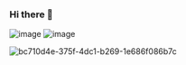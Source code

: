 ### Hi there 👋
![image](https://github.com/crowravenriko/crowravenriko/assets/139772125/2d9342bd-f0ed-45cf-97c0-c896d35dfe06)
![image](https://github.com/crowravenriko/crowravenriko/assets/139772125/cf40400a-d729-4d12-b68d-643622586865)

![bc710d4e-375f-4dc1-b269-1e686f086b7c](https://github.com/crowravenriko/crowravenriko/assets/139772125/350e1a6f-ffdf-4f45-8e59-805814095ac1)

